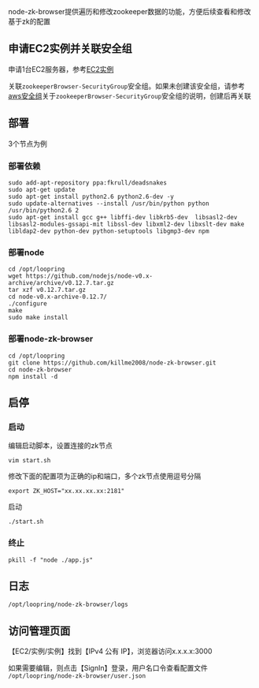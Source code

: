 node-zk-browser提供遍历和修改zookeeper数据的功能，方便后续查看和修改基于zk的配置

## 申请EC2实例并关联安全组
申请1台EC2服务器，参考[EC2实例](new_ec2_cn.md)

关联`zookeeperBrowser-SecurityGroup`安全组。如果未创建该安全组，请参考[aws安全组](security_group_cn.md)关于`zookeeperBrowser-SecurityGroup`安全组的说明，创建后再关联

## 部署
3个节点为例

### 部署依赖
```
sudo add-apt-repository ppa:fkrull/deadsnakes
sudo apt-get update
sudo apt-get install python2.6 python2.6-dev -y
sudo update-alternatives --install /usr/bin/python python /usr/bin/python2.6 2
sudo apt-get install gcc g++ libffi-dev libkrb5-dev  libsasl2-dev libsasl2-modules-gssapi-mit libssl-dev libxml2-dev libxslt-dev make libldap2-dev python-dev python-setuptools libgmp3-dev npm
```

### 部署node
```
cd /opt/loopring
wget https://github.com/nodejs/node-v0.x-archive/archive/v0.12.7.tar.gz
tar xzf v0.12.7.tar.gz
cd node-v0.x-archive-0.12.7/
./configure
make
sudo make install
```

### 部署node-zk-browser
```
cd /opt/loopring
git clone https://github.com/killme2008/node-zk-browser.git
cd node-zk-browser
npm install -d
```

## 启停

### 启动
编辑启动脚本，设置连接的zk节点

`vim start.sh`

修改下面的配置项为正确的ip和端口，多个zk节点使用逗号分隔
```
export ZK_HOST="xx.xx.xx.xx:2181"
```
启动
```
./start.sh

```

### 终止
```
pkill -f "node ./app.js"
```

## 日志
`/opt/loopring/node-zk-browser/logs`


## 访问管理页面
【EC2/实例/实例】找到【IPv4 公有 IP】，浏览器访问x.x.x.x:3000

如果需要编辑，则点击【SignIn】登录，用户名口令查看配置文件 `/opt/loopring/node-zk-browser/user.json`